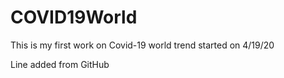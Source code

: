 # COVID19World

This is my first work on Covid-19 world trend started on 4/19/20

Line added from GitHub
